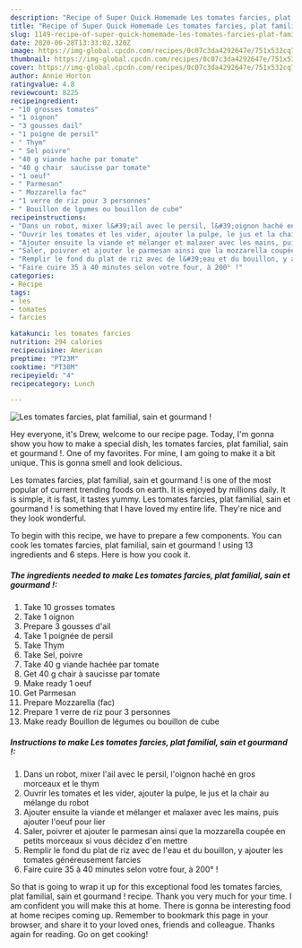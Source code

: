 ```yaml
---
description: "Recipe of Super Quick Homemade Les tomates farcies, plat familial, sain et gourmand !"
title: "Recipe of Super Quick Homemade Les tomates farcies, plat familial, sain et gourmand !"
slug: 1149-recipe-of-super-quick-homemade-les-tomates-farcies-plat-familial-sain-et-gourmand
date: 2020-06-28T13:33:02.320Z
image: https://img-global.cpcdn.com/recipes/0c07c3da4292647e/751x532cq70/les-tomates-farcies-plat-familial-sain-et-gourmand-photo-principale-de-la-recette.jpg
thumbnail: https://img-global.cpcdn.com/recipes/0c07c3da4292647e/751x532cq70/les-tomates-farcies-plat-familial-sain-et-gourmand-photo-principale-de-la-recette.jpg
cover: https://img-global.cpcdn.com/recipes/0c07c3da4292647e/751x532cq70/les-tomates-farcies-plat-familial-sain-et-gourmand-photo-principale-de-la-recette.jpg
author: Annie Horton
ratingvalue: 4.8
reviewcount: 8225
recipeingredient:
- "10 grosses tomates"
- "1 oignon"
- "3 gousses dail"
- "1 poigne de persil"
- " Thym"
- " Sel poivre"
- "40 g viande hache par tomate"
- "40 g chair  saucisse par tomate"
- "1 oeuf"
- " Parmesan"
- " Mozzarella fac"
- "1 verre de riz pour 3 personnes"
- " Bouillon de lgumes ou bouillon de cube"
recipeinstructions:
- "Dans un robot, mixer l&#39;ail avec le persil, l&#39;oignon haché en gros morceaux et le thym"
- "Ouvrir les tomates et les vider, ajouter la pulpe, le jus et la chair au mélange du robot"
- "Ajouter ensuite la viande et mélanger et malaxer avec les mains, puis ajouter l&#39;oeuf pour lier"
- "Saler, poivrer et ajouter le parmesan ainsi que la mozzarella coupée en petits morceaux si vous décidez d&#39;en mettre"
- "Remplir le fond du plat de riz avec de l&#39;eau et du bouillon, y ajouter les tomates généreusement farcies"
- "Faire cuire 35 à 40 minutes selon votre four, à 200° !"
categories:
- Recipe
tags:
- les
- tomates
- farcies

katakunci: les tomates farcies 
nutrition: 294 calories
recipecuisine: American
preptime: "PT23M"
cooktime: "PT38M"
recipeyield: "4"
recipecategory: Lunch

---
```



![Les tomates farcies, plat familial, sain et gourmand !](https://img-global.cpcdn.com/recipes/0c07c3da4292647e/751x532cq70/les-tomates-farcies-plat-familial-sain-et-gourmand-photo-principale-de-la-recette.jpg)

Hey everyone, it's Drew, welcome to our recipe page. Today, I'm gonna show you how to make a special dish, les tomates farcies, plat familial, sain et gourmand !. One of my favorites. For mine, I am going to make it a bit unique. This is gonna smell and look delicious.

Les tomates farcies, plat familial, sain et gourmand ! is one of the most popular of current trending foods on earth. It is enjoyed by millions daily. It is simple, it is fast, it tastes yummy. Les tomates farcies, plat familial, sain et gourmand ! is something that I have loved my entire life. They're nice and they look wonderful.




To begin with this recipe, we have to prepare a few components. You can cook les tomates farcies, plat familial, sain et gourmand ! using 13 ingredients and 6 steps. Here is how you cook it.

<!--inarticleads1-->

##### The ingredients needed to make Les tomates farcies, plat familial, sain et gourmand !:

1. Take 10 grosses tomates
1. Take 1 oignon
1. Prepare 3 gousses d&#39;ail
1. Take 1 poignée de persil
1. Take  Thym
1. Take  Sel, poivre
1. Take 40 g viande hachée par tomate
1. Get 40 g chair à saucisse par tomate
1. Make ready 1 oeuf
1. Get  Parmesan
1. Prepare  Mozzarella (fac)
1. Prepare 1 verre de riz pour 3 personnes
1. Make ready  Bouillon de légumes ou bouillon de cube




<!--inarticleads2-->

##### Instructions to make Les tomates farcies, plat familial, sain et gourmand !:

1. Dans un robot, mixer l&#39;ail avec le persil, l&#39;oignon haché en gros morceaux et le thym
1. Ouvrir les tomates et les vider, ajouter la pulpe, le jus et la chair au mélange du robot
1. Ajouter ensuite la viande et mélanger et malaxer avec les mains, puis ajouter l&#39;oeuf pour lier
1. Saler, poivrer et ajouter le parmesan ainsi que la mozzarella coupée en petits morceaux si vous décidez d&#39;en mettre
1. Remplir le fond du plat de riz avec de l&#39;eau et du bouillon, y ajouter les tomates généreusement farcies
1. Faire cuire 35 à 40 minutes selon votre four, à 200° !




So that is going to wrap it up for this exceptional food les tomates farcies, plat familial, sain et gourmand ! recipe. Thank you very much for your time. I am confident you will make this at home. There is gonna be interesting food at home recipes coming up. Remember to bookmark this page in your browser, and share it to your loved ones, friends and colleague. Thanks again for reading. Go on get cooking!
